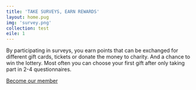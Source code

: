 ```yaml
---
title: 'TAKE SURVEYS, EARN REWARDS'
layout: home.pug
img: 'survey.png'
collection: test
eile: 1
---
```

By participating in surveys, you earn points that can be exchanged for different gift cards, tickets or
donate the money to charity. And a chance to win the lottery. Most often you can choose your first gift
after only taking part in 2-4 questionnaires.

<a href="sign-up.html" class="button">Become our member</a>